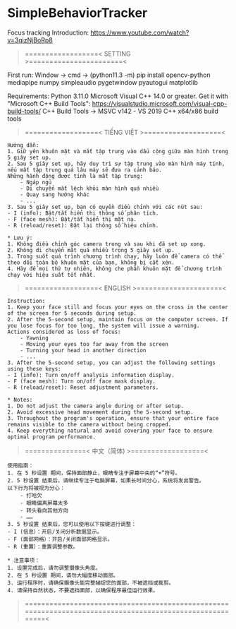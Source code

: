 # SimpleBehaviorTracker
Focus tracking
Introduction: https://www.youtube.com/watch?v=3qizNjBoRp8

>==================< SETTING >=======================<

First run:
Window -> cmd -> (python11.3 -m) pip install opencv-python mediapipe numpy simpleaudio pygetwindow pyautogui matplotlib

Requirements:
Python 3.11.0
Microsoft Visual C++ 14.0 or greater. Get it with "Microsoft C++ Build Tools": https://visualstudio.microsoft.com/visual-cpp-build-tools/
C++ Build Tools -> MSVC v142 - VS 2019 C++ x64/x86 build tools


>==================< TIẾNG VIỆT >===================<

    Hướng dẫn:
    1. Giữ yên khuôn mặt và mắt tập trung vào dấu cộng giữa màn hình trong 5 giây set up.
    2. Sau 5 giây set up, hãy duy trì sự tập trung vào màn hình máy tính, nếu mất tập trung quá lâu máy sẽ đưa ra cảnh báo.
    Những hành động được tính là mất tập trung:
        - Ngáp ngủ
        - Di chuyển mắt lệch khỏi màn hình quá nhiều
        - Quay sang hướng khác
        - ...
    3. Sau 5 giây set up, bạn có quyền điều chỉnh với các nút sau:
    - I (info): Bật/tắt hiển thị thông số phân tích.
    - F (face mesh): Bật/tắt hiển thị mặt nạ.
    - R (reload/reset): Đặt lại thông số hiệu chỉnh.

    * Lưu ý:
    1. Không điều chỉnh góc camera trong và sau khi đã set up xong.
    2. Không di chuyển mặt quá nhiều trong 5 giây set up.
    3. Trong suốt quá trình chương trình chạy, hãy luôn để camera có thể theo dõi toàn bộ khuôn mặt của bạn, không bị cắt xén.
    4. Hãy để mọi thứ tự nhiên, không che phần khuôn mặt để chương trình chạy với hiệu suất tốt nhất.

>==================< ENGLISH >=====================<

    Instruction:
    1. Keep your face still and focus your eyes on the cross in the center of the screen for 5 seconds during setup.
    2. After the 5-second setup, maintain focus on the computer screen. If you lose focus for too long, the system will issue a warning.
    Actions considered as loss of focus:
        - Yawning
        - Moving your eyes too far away from the screen
        - Turning your head in another direction
        - ...
    3. After the 5-second setup, you can adjust the following settings using these keys:
    - I (info): Turn on/off analysis information display.
    - F (face mesh): Turn on/off face mask display.
    - R (reload/reset): Reset adjustment parameters.

    * Notes:
    1. Do not adjust the camera angle during or after setup.
    2. Avoid excessive head movement during the 5-second setup.
    3. Throughout the program's operation, ensure that your entire face remains visible to the camera without being cropped.
    4. Keep everything natural and avoid covering your face to ensure optimal program performance.

>===============< 中文（简体) >==================<

    使用指南：
    1. 在 5 秒设置 期间，保持面部静止，眼睛专注于屏幕中央的“+”符号。
    2. 5 秒设置 结束后，请继续专注于电脑屏幕，如果长时间分心，系统将发出警告。
    以下行为将被视为分心：
        - 打哈欠
        - 眼睛偏离屏幕太多
        - 转头看向其他方向
        - ……
    3. 5 秒设置 结束后，您可以使用以下按键进行调整：
    - I (信息）：开启/关闭分析数据显示。
    - F (面部网格）：开启/关闭面部网格显示。
    - R (重置）：重置调整参数。

    * 注意事项：
    1. 设置完成后，请勿调整摄像头角度。
    2. 在 5 秒设置 期间，请勿大幅度移动面部。
    3. 运行程序时，请确保摄像头能完整捕捉您的面部，不被遮挡或裁剪。
    4. 请保持自然状态，不要遮挡面部，以确保程序最佳运行效果。


>=========================================================================================================<
